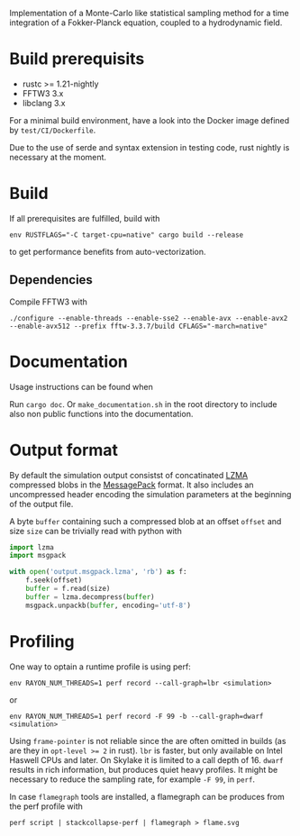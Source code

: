 Implementation of a Monte-Carlo like statistical sampling method for a time
integration of a Fokker-Planck equation, coupled to a hydrodynamic field.

# Build prerequisits
* rustc >= 1.21-nightly
* FFTW3 3.x
* libclang 3.x

For a minimal build environment, have a look into the Docker image defined by
`test/CI/Dockerfile`.

Due to the use of serde and syntax extension in testing code, rust nightly is
necessary at the moment.

# Build
If all prerequisites are fulfilled, build with
```
env RUSTFLAGS="-C target-cpu=native" cargo build --release
```
to get performance benefits from auto-vectorization.

## Dependencies
Compile FFTW3 with
```
./configure --enable-threads --enable-sse2 --enable-avx --enable-avx2 --enable-avx512 --prefix fftw-3.3.7/build CFLAGS="-march=native"
```

# Documentation
Usage instructions can be found when

Run `cargo doc`. Or `make_documentation.sh` in the root directory to include
also non public functions into the documentation.

# Output format

By default the simulation output consistst of concatinated
[LZMA](https://tukaani.org/xz/) compressed blobs in the
[MessagePack](https://msgpack.org/) format. It also includes an uncompressed
header encoding the simulation parameters at the beginning of the output file.

A byte `buffer` containing such a compressed blob at an offset `offset` and size
`size` can be trivially read with python with

```python
import lzma
import msgpack

with open('output.msgpack.lzma', 'rb') as f:
    f.seek(offset)
    buffer = f.read(size)
    buffer = lzma.decompress(buffer)
    msgpack.unpackb(buffer, encoding='utf-8')

```
# Profiling
One way to optain a runtime profile is using perf:
```
env RAYON_NUM_THREADS=1 perf record --call-graph=lbr <simulation>
```
or
```
env RAYON_NUM_THREADS=1 perf record -F 99 -b --call-graph=dwarf <simulation>
```
Using `frame-pointer` is not reliable since the are often omitted in builds (as are they in `opt-level >= 2` in rust). `lbr` is faster, but only available on Intel Haswell CPUs and later. On Skylake it is limited to a call depth of 16. `dwarf` results in rich information, but produces quiet heavy profiles. It might be necessary to reduce the sampling rate, for example `-F 99`, in `perf`.

In case `flamegraph` tools are installed, a flamegraph can be produces from the perf profile with
```
perf script | stackcollapse-perf | flamegraph > flame.svg
```
